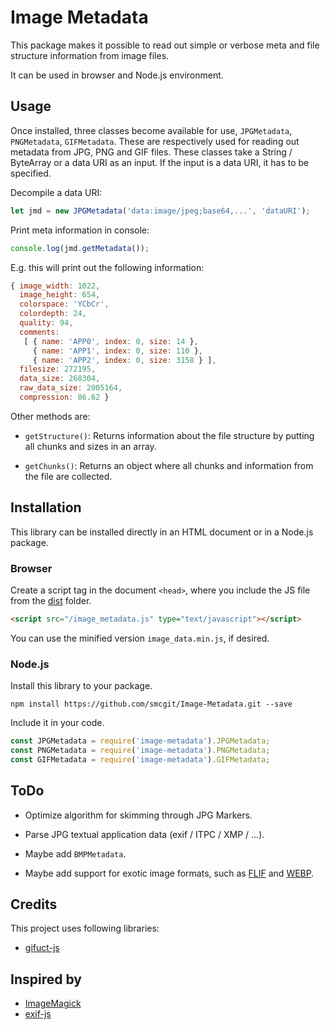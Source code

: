 # Image Metadata

This package makes it possible to read out simple or verbose meta and file structure information from image files.

It can be used in browser and Node.js environment.

## Usage

Once installed, three classes become available for use, `JPGMetadata`, `PNGMetadata`, `GIFMetadata`. These are respectively used for reading out metadata from JPG, PNG and GIF files. These classes take a String / ByteArray or a data URI as an input. If the input is a data URI, it has to be specified.

Decompile a data URI:

```javascript
let jmd = new JPGMetadata('data:image/jpeg;base64,...', 'dataURI');
```

Print meta information in console:

```javascript
console.log(jmd.getMetadata());
```

E.g. this will print out the following information:

```javascript
{ image_width: 1022,
  image_height: 654,
  colorspace: 'YCbCr',
  colordepth: 24,
  quality: 94,
  comments: 
   [ { name: 'APP0', index: 0, size: 14 },
     { name: 'APP1', index: 0, size: 110 },
     { name: 'APP2', index: 0, size: 3158 } ],
  filesize: 272195,
  data_size: 268304,
  raw_data_size: 2005164,
  compression: 86.62 }
```

Other methods are:

* `getStructure()`: Returns information about the file structure by putting all chunks and sizes in an array.

* `getChunks()`: Returns an object where all chunks and information from the file are collected.

## Installation

This library can be installed directly in an HTML document or in a Node.js package.

### Browser

Create a script tag in the document `<head>`, where you include the JS file from the [dist](https://github.com/smcgit/Image-Metadata/tree/master/dist) folder.

```html
<script src="/image_metadata.js" type="text/javascript"></script>
```

You can use the minified version `image_data.min.js`, if desired.

### Node.js

Install this library to your package.

```
npm install https://github.com/smcgit/Image-Metadata.git --save
```

Include it in your code.

```javascript
const JPGMetadata = require('image-metadata').JPGMetadata;
const PNGMetadata = require('image-metadata').PNGMetadata;
const GIFMetadata = require('image-metadata').GIFMetadata;
```

## ToDo

* Optimize algorithm for skimming through JPG Markers.

* Parse JPG textual application data (exif / ITPC / XMP / ...).

* Maybe add `BMPMetadata`.

* Maybe add support for exotic image formats, such as [FLIF](http://flif.info/) and [WEBP](https://developers.google.com/speed/webp/).

## Credits

This project uses following libraries:

* [gifuct-js](https://github.com/matt-way/gifuct-js)

## Inspired by

* [ImageMagick](https://github.com/ImageMagick/ImageMagick)
* [exif-js](https://github.com/exif-js/exif-js)
